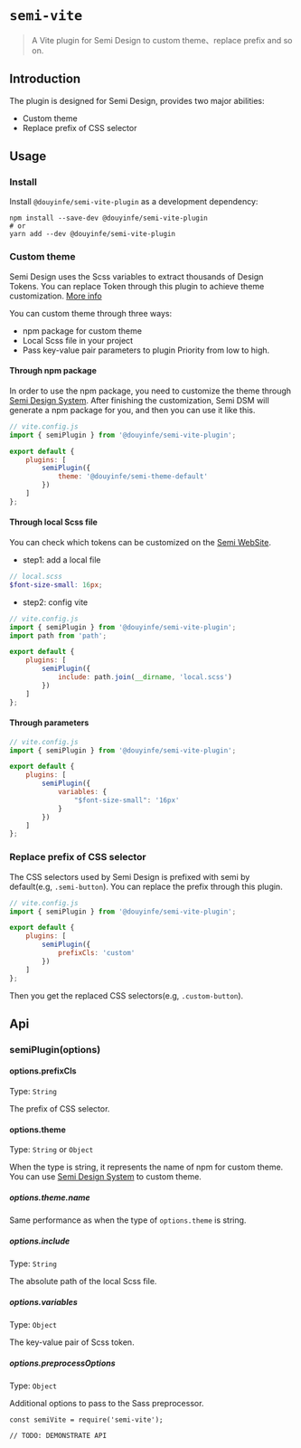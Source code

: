 # `semi-vite`

> A Vite plugin for Semi Design to custom theme、replace prefix and so on.

## Introduction
The plugin is designed for Semi Design, provides two major abilities:
- Custom theme
- Replace prefix of CSS selector 

## Usage 

### Install 
Install `@douyinfe/semi-vite-plugin` as a development dependency:

```shell
npm install --save-dev @douyinfe/semi-vite-plugin
# or
yarn add --dev @douyinfe/semi-vite-plugin
```

### Custom theme
Semi Design uses the Scss variables to extract thousands of Design Tokens. You can replace Token through this plugin to achieve theme customization. [More info](https://semi.design/dsm/)

You can custom theme through three ways:
- npm package for custom theme
- Local Scss file in your project
- Pass key-value pair parameters to plugin 
Priority from low to high.

#### Through npm package 

In order to use the npm package, you need to customize the theme through [Semi Design System](https://semi.design/dsm/). After finishing the customization, Semi DSM will generate a npm package for you, and then you can use it like this.

```js
// vite.config.js
import { semiPlugin } from '@douyinfe/semi-vite-plugin';

export default {
    plugins: [
        semiPlugin({
            theme: '@douyinfe/semi-theme-default'
        })
    ]
};
```

#### Through local Scss file

You can check which tokens can be customized on the [Semi WebSite](https://semi.design/en-US/basic/tokens).

- step1: add a local file
```scss
// local.scss
$font-size-small: 16px;
```

- step2: config vite
```js
// vite.config.js
import { semiPlugin } from '@douyinfe/semi-vite-plugin';
import path from 'path';

export default {
    plugins: [
        semiPlugin({
            include: path.join(__dirname, 'local.scss')
        })
    ]
};
```

#### Through parameters
```js
// vite.config.js
import { semiPlugin } from '@douyinfe/semi-vite-plugin';

export default {
    plugins: [
        semiPlugin({
            variables: {
                "$font-size-small": '16px'
            }
        })
    ]
};
```

### Replace prefix of CSS selector
The CSS selectors used by Semi Design is prefixed with semi by default(e.g, `.semi-button`). You can replace the prefix through this plugin.

```js
// vite.config.js
import { semiPlugin } from '@douyinfe/semi-vite-plugin';

export default {
    plugins: [
        semiPlugin({
            prefixCls: 'custom'
        })
    ]
};
```

Then you get the replaced CSS selectors(e.g, `.custom-button`).

## Api
### semiPlugin(options)

#### options.prefixCls

Type: `String`

The prefix of CSS selector.

#### options.theme

Type: `String` or `Object`

When the type is string, it represents the name of npm for custom theme. You can use [Semi Design System](https://semi.design) to custom theme.

##### options.theme.name

Same performance as when the type of `options.theme` is string.

##### options.include

Type: `String`

The absolute path of the local Scss file.

##### options.variables

Type: `Object`

The key-value pair of Scss token.

##### options.preprocessOptions

Type: `Object`

Additional options to pass to the Sass preprocessor.

```
const semiVite = require('semi-vite');

// TODO: DEMONSTRATE API
```
